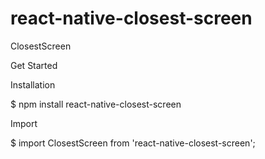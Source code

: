 # react-native-closest-screen
ClosestScreen


Get Started

Installation

$ npm install react-native-closest-screen

Import

$ import ClosestScreen from 'react-native-closest-screen';
